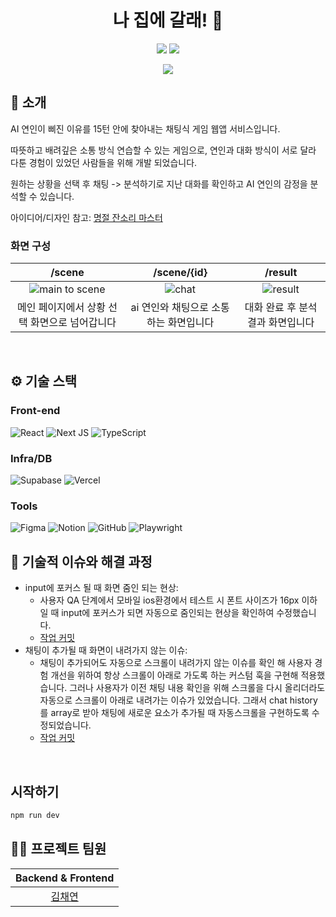 <div align="center">

# 나 집에 갈래! 🥺
[<img src="https://img.shields.io/badge/배포-iwgh.vercel.app-ffe236"/>](https://iwgh.vercel.app)
[<img src="https://img.shields.io/badge/프로젝트 상세-grey?style=flat&logo=notion"/>](https://simplistic-fowl-e8b.notion.site/129c24368b5380339c10ebe280d3a34b?pvs=74)

[<img src="https://img.shields.io/badge/프로젝트 기간-2024.10.25~2024.11.1-fab2ac?style=flat&logo=&logoColor=white" />]()
</div> 


## 📝 소개
AI 연인이 삐진 이유를 15턴 안에 찾아내는 채팅식 게임 웹앱 서비스입니다. 

따뜻하고 배려깊은 소통 방식 연습할 수 있는 게임으로, 연인과‬‭ 대화‬‭ 방식이‬‭ 서로‬‭ 달라‬‭ 다툰‬‭ 경험이‬‭ 있었던‬‭ 사람들을‬‭ 위해 개발 되었습니다.‭

원하는 상황을 선택 후 채팅 -> 분석하기로 지난 대화를 확인하고 AI 연인의 감정을 분석할 수 있습니다.


아이디어/디자인 참고: [명절 잔소리 마스터](https://holiday-jansori.vercel.app/)

### 화면 구성
|/scene|/scene/{id}|/result|
|:---:|:---:|:---:|
|![main to scene](https://github.com/user-attachments/assets/a49c29a0-23d2-4ccc-b1c6-7f18506c8644)|![chat](https://github.com/user-attachments/assets/4f4b0fed-e1d2-49e8-bb8b-eb5f254a0af4)|![result](https://github.com/user-attachments/assets/1b91d10c-e95f-4c63-be69-0e41d0fe9543)|
|메인 페이지에서 상황 선택 화면으로 넘어갑니다|ai 연인와 채팅으로 소통하는 화면입니다|대화 완료 후 분석 결과 화면입니다|
<br />


## ⚙ 기술 스택
### Front-end
![React](https://img.shields.io/badge/react-%2320232a.svg?style=for-the-badge&logo=react&logoColor=%2361DAFB)
![Next JS](https://img.shields.io/badge/Next-black?style=for-the-badge&logo=next.js&logoColor=white)
![TypeScript](https://img.shields.io/badge/typescript-%23007ACC.svg?style=for-the-badge&logo=typescript&logoColor=white)


### Infra/DB
![Supabase](https://img.shields.io/badge/Supabase-3ECF8E?style=for-the-badge&logo=supabase&logoColor=white)
![Vercel](https://img.shields.io/badge/vercel-%23000000.svg?style=for-the-badge&logo=vercel&logoColor=white)


### Tools
![Figma](https://img.shields.io/badge/figma-%23F24E1E.svg?style=for-the-badge&logo=figma&logoColor=white)
![Notion](https://img.shields.io/badge/Notion-%23000000.svg?style=for-the-badge&logo=notion&logoColor=white)
![GitHub](https://img.shields.io/badge/github-%23121011.svg?style=for-the-badge&logo=github&logoColor=white)
![Playwright](https://img.shields.io/badge/-playwright-%232EAD33?style=for-the-badge&logo=playwright&logoColor=white)
<br />


## 🤔 기술적 이슈와 해결 과정
- input에 포커스 될 때 화면 줌인 되는 현상:
  - 사용자 QA 단계에서 모바일 ios환경에서 테스트 시 폰트 사이즈가 16px 이하일 때 input에 포커스가 되면 자동으로 줌인되는 현상을 확인하여 수정했습니다.
  - [작업 커밋](https://github.com/detourguru/iwannagohome/commit/bae058aabad1e7006687f67aefc01508fcf786ba#diff-e133cd94910c5a9245ba6dcba68a64f7b3c736d18af7955fc6060f759ad2f760R28)
- 채팅이 추가될 때 화면이 내려가지 않는 이슈:
  - 채팅이 추가되어도 자동으로 스크롤이 내려가지 않는 이슈를 확인 해 사용자 경험 개선을 위하여 항상 스크롤이 아래로 가도록 하는 커스텀 훅을 구현해 적용했습니다. 그러나 사용자가 이전 채팅 내용 확인을 위해 스크롤을 다시 올리더라도 자동으로 스크롤이 아래로 내려가는 이슈가 있었습니다. 그래서 chat history를 array로 받아 채팅에 새로운 요소가 추가될 때 자동스크롤을 구현하도록 수정되었습니다.
  - [작업 커밋](https://github.com/detourguru/iwannagohome/commit/b95670c28b4c7d4029ca4938d1c95231019fd66f)
<br />


## 시작하기
```bash
npm run dev
```


## 💁‍♂️ 프로젝트 팀원
|Backend & Frontend|
|:---:|
|[김채연](https://github.com/detourguru)|

